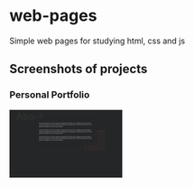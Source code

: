 # web-pages
Simple web pages for studying html, css and js

## Screenshots of projects

### Personal Portfolio
<img src="./screenshots/Personal Portfolio - about.png" style=" width: 200px">
